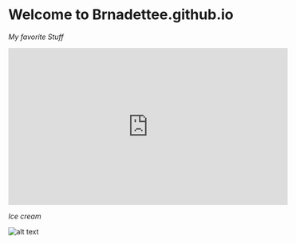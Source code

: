 # **Welcome to Brnadettee.github.io**

*My favorite Stuff*

<iframe width="560" height="315" src="https://www.youtube.com/embed/k1h0LurBUfo" title="YouTube video player" frameborder="0" allow="accelerometer; autoplay; clipboard-write; encrypted-media; gyroscope; picture-in-picture" allowfullscreen></iframe>

*Ice cream*

![alt text](https://joyfoodsunshine.com/wp-content/uploads/2020/06/homemade-chocolate-ice-cream-recipe-7.jpg)
